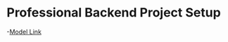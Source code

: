 # Professional Backend Project Setup 

-[Model Link](https://app.eraser.io/workspace/YtPqZ1VogxGy1jzIDkzj)